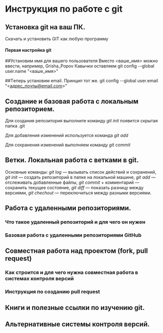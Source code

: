 # Инструкция по работе с git

## Установка git на ваш ПК.

Скачать и установить GIT как любую программу

#### Первая настройка git

##Установим имя для вашего пользователя
Вместо <ваше_имя> можно ввести, например, Grisha_Popov
Кавычки оставляем
git config --global user.name "<ваше_имя>"

##Tеперь установим email. Принцип тот же.
git config --global user.email "<адрес_почты@email.com>" 

## Создание и базовая работа с локальным репозиторием.

Для создания репозитория выполните команду
*git init* появится скрытая папка .git

Для добавления изменений используется команда
*git add*

Для сохранения изменений выполняем команду
*git commit*

## Ветки. Локальная работа с ветками в git.

Основные команды:
*git log* — вызывать список действий и сохранений,
*git init* — создать репозиторий в папке на локальной машине,
*git add* — отслеживать добавленные файлы,
*git commit* + комментарий — сохранить текущее состояние,
*git diff* — показать разницу между версиями,
*git chechout* — переключиться между разными версиями.

## Работа с удаленными репозиториями.

### Что такое удаленный репозиторий и для чего он нужен

### Базовая работа с удаленными репозиториями GitHub

## Совместная работа над проектом (fork, pull request)

### Как строится и для чего нужна совместная работа в системах контроля версий

### Инструкция по созданию pull request

## Книги и полезные ссылки по изучению git.

## Альтернативные системы контроля версий.